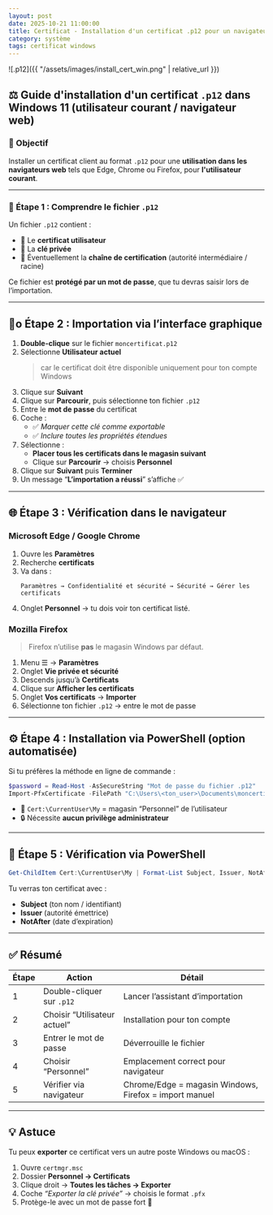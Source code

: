 ```yaml
---
layout: post
date: 2025-10-21 11:00:00
title: Certificat - Installation d'un certificat .p12 pour un navigateur
category: système
tags: certificat windows
---
```


![.p12]({{ "/assets/images/install_cert_win.png" | relative_url }})

## ⚖️ Guide d'installation d'un certificat `.p12` dans Windows 11 (utilisateur courant / navigateur web)

### 🎯 Objectif
Installer un certificat client au format `.p12` pour une **utilisation dans les navigateurs web** tels que Edge, Chrome ou Firefox, pour **l'utilisateur courant**.

---

### 🥉 Étape 1 : Comprendre le fichier `.p12`

Un fichier `.p12` contient :
- 🔐 Le **certificat utilisateur**
- 🔑 La **clé privée**
- 🧾 Éventuellement la **chaîne de certification** (autorité intermédiaire / racine)

Ce fichier est **protégé par un mot de passe**, que tu devras saisir lors de l’importation.

---

## 🦯o Étape 2 : Importation via l’interface graphique

1. **Double-clique** sur le fichier `moncertificat.p12`
2. Sélectionne **Utilisateur actuel**  
   > car le certificat doit être disponible uniquement pour ton compte Windows
3. Clique sur **Suivant**
4. Clique sur **Parcourir**, puis sélectionne ton fichier `.p12`
5. Entre le **mot de passe** du certificat
6. Coche :
   - ✅ *Marquer cette clé comme exportable*
   - ✅ *Inclure toutes les propriétés étendues*
7. Sélectionne :
   - **Placer tous les certificats dans le magasin suivant**
   - Clique sur **Parcourir** → choisis **Personnel**
8. Clique sur **Suivant** puis **Terminer**
9. Un message “**L’importation a réussi**” s’affiche ✅

---

## 🌐 Étape 3 : Vérification dans le navigateur

### Microsoft Edge / Google Chrome
1. Ouvre les **Paramètres**
2. Recherche **certificats**
3. Va dans :
   ```
   Paramètres → Confidentialité et sécurité → Sécurité → Gérer les certificats
   ```
4. Onglet **Personnel** → tu dois voir ton certificat listé.

### Mozilla Firefox
> Firefox n’utilise **pas** le magasin Windows par défaut.

1. Menu ☰ → **Paramètres**
2. Onglet **Vie privée et sécurité**
3. Descends jusqu’à **Certificats**
4. Clique sur **Afficher les certificats**
5. Onglet **Vos certificats** → **Importer**
6. Sélectionne ton fichier `.p12` → entre le mot de passe

---

## ⚙️ Étape 4 : Installation via PowerShell (option automatisée)

Si tu préfères la méthode en ligne de commande :

```powershell
$password = Read-Host -AsSecureString "Mot de passe du fichier .p12"
Import-PfxCertificate -FilePath "C:\Users\<ton_user>\Documents\moncertificat.p12" -CertStoreLocation "Cert:\CurrentUser\My" -Password $password
```

- 📍 `Cert:\CurrentUser\My` = magasin “Personnel” de l’utilisateur
- 🔒 Nécessite **aucun privilège administrateur**

---

## 🧾 Étape 5 : Vérification via PowerShell

```powershell
Get-ChildItem Cert:\CurrentUser\My | Format-List Subject, Issuer, NotAfter
```

Tu verras ton certificat avec :
- **Subject** (ton nom / identifiant)
- **Issuer** (autorité émettrice)
- **NotAfter** (date d’expiration)

---

## ✅ Résumé

| Étape | Action | Détail |
|-------|---------|--------|
| 1 | Double-cliquer sur `.p12` | Lancer l’assistant d’importation |
| 2 | Choisir “Utilisateur actuel” | Installation pour ton compte |
| 3 | Entrer le mot de passe | Déverrouille le fichier |
| 4 | Choisir “Personnel” | Emplacement correct pour navigateur |
| 5 | Vérifier via navigateur | Chrome/Edge = magasin Windows, Firefox = import manuel |

---

## 💡 Astuce
Tu peux **exporter** ce certificat vers un autre poste Windows ou macOS :
1. Ouvre `certmgr.msc`
2. Dossier **Personnel → Certificats**
3. Clique droit → **Toutes les tâches → Exporter**
4. Coche *“Exporter la clé privée”* → choisis le format `.pfx`
5. Protège-le avec un mot de passe fort 🔐


